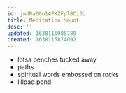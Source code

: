 ```yaml
---
id: jwdRa00o1APKZFpl8Ci3o
title: Meditation Mount
desc: ''
updated: 1638115985789
created: 1638115874092
---
```



- lotsa benches tucked away
- paths
- spiritual words embossed on rocks
- lillpad pond

